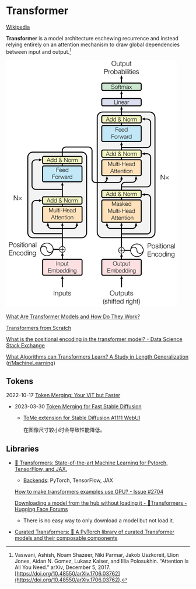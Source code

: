 # Transformer
[Wikipedia](https://en.wikipedia.org/wiki/Transformer_(machine_learning_model))

**Transformer** is a model architecture eschewing recurrence and instead relying entirely on an attention mechanism to draw global dependencies between input and output.[^allyouneed]

![](images/transformer.png)

[What Are Transformer Models and How Do They Work?](https://txt.cohere.com/what-are-transformer-models/)

[Transformers from Scratch](https://e2eml.school/transformers.html)

[What is the positional encoding in the transformer model? - Data Science Stack Exchange](https://datascience.stackexchange.com/questions/51065/what-is-the-positional-encoding-in-the-transformer-model)

[What Algorithms can Transformers Learn? A Study in Length Generalization](https://arxiv.org/abs/2310.16028) ([r/MachineLearning](https://www.reddit.com/r/MachineLearning/comments/17h43e9/r_what_algorithms_can_transformers_learn_a_study/))

## Tokens
2022-10-17 [Token Merging: Your ViT but Faster](https://github.com/facebookresearch/ToMe)
- 2023-03-30 [Token Merging for Fast Stable Diffusion](https://github.com/dbolya/tomesd)
  - [ToMe extension for Stable Diffusion A1111 WebUI](https://github.com/SLAPaper/a1111-sd-webui-tome)

    在图像尺寸较小时会导致性能降低。

## Libraries
- [🤗 Transformers: State-of-the-art Machine Learning for Pytorch, TensorFlow, and JAX.](https://github.com/huggingface/transformers)
  - [Backends](https://huggingface.co/docs/transformers/en/index#supported-models-and-frameworks): PyTorch, TensorFlow, JAX

  [How to make transformers examples use GPU? - Issue #2704](https://github.com/huggingface/transformers/issues/2704)

  [Downloading a model from the hub without loading it - 🤗Transformers - Hugging Face Forums](https://discuss.huggingface.co/t/downloading-a-model-from-the-hub-without-loading-it/48377)
  - There is no easy way to only download a model but not load it.

- [Curated Transformers: 🤖 A PyTorch library of curated Transformer models and their composable components](https://github.com/explosion/curated-transformers)


[^allyouneed]: Vaswani, Ashish, Noam Shazeer, Niki Parmar, Jakob Uszkoreit, Llion Jones, Aidan N. Gomez, Lukasz Kaiser, and Illia Polosukhin. “Attention Is All You Need.” arXiv, December 5, 2017. [https://doi.org/10.48550/arXiv.1706.03762](https://doi.org/10.48550/arXiv.1706.03762).